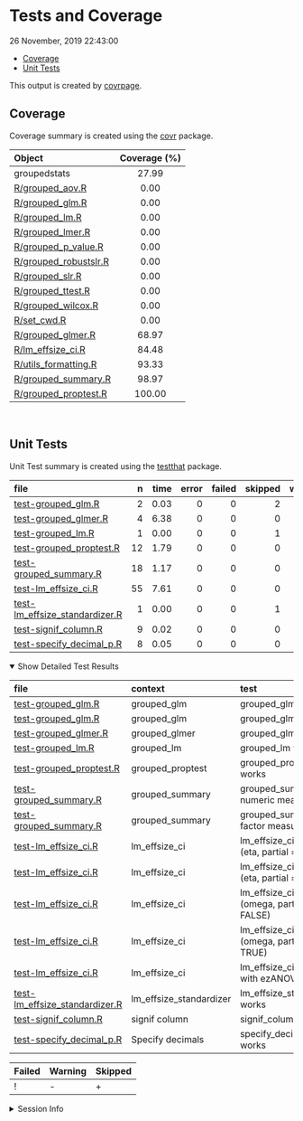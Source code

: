 Tests and Coverage
================
26 November, 2019 22:43:00

  - [Coverage](#coverage)
  - [Unit Tests](#unit-tests)

This output is created by
[covrpage](https://github.com/metrumresearchgroup/covrpage).

## Coverage

Coverage summary is created using the
[covr](https://github.com/r-lib/covr) package.

| Object                                             | Coverage (%) |
| :------------------------------------------------- | :----------: |
| groupedstats                                       |    27.99     |
| [R/grouped\_aov.R](../R/grouped_aov.R)             |     0.00     |
| [R/grouped\_glm.R](../R/grouped_glm.R)             |     0.00     |
| [R/grouped\_lm.R](../R/grouped_lm.R)               |     0.00     |
| [R/grouped\_lmer.R](../R/grouped_lmer.R)           |     0.00     |
| [R/grouped\_p\_value.R](../R/grouped_p_value.R)    |     0.00     |
| [R/grouped\_robustslr.R](../R/grouped_robustslr.R) |     0.00     |
| [R/grouped\_slr.R](../R/grouped_slr.R)             |     0.00     |
| [R/grouped\_ttest.R](../R/grouped_ttest.R)         |     0.00     |
| [R/grouped\_wilcox.R](../R/grouped_wilcox.R)       |     0.00     |
| [R/set\_cwd.R](../R/set_cwd.R)                     |     0.00     |
| [R/grouped\_glmer.R](../R/grouped_glmer.R)         |    68.97     |
| [R/lm\_effsize\_ci.R](../R/lm_effsize_ci.R)        |    84.48     |
| [R/utils\_formatting.R](../R/utils_formatting.R)   |    93.33     |
| [R/grouped\_summary.R](../R/grouped_summary.R)     |    98.97     |
| [R/grouped\_proptest.R](../R/grouped_proptest.R)   |    100.00    |

<br>

## Unit Tests

Unit Test summary is created using the
[testthat](https://github.com/r-lib/testthat) package.

| file                                                                        |  n | time | error | failed | skipped | warning | icon |
| :-------------------------------------------------------------------------- | -: | ---: | ----: | -----: | ------: | ------: | :--- |
| [test-grouped\_glm.R](testthat/test-grouped_glm.R)                          |  2 | 0.03 |     0 |      0 |       2 |       0 | \+   |
| [test-grouped\_glmer.R](testthat/test-grouped_glmer.R)                      |  4 | 6.38 |     0 |      0 |       0 |       0 |      |
| [test-grouped\_lm.R](testthat/test-grouped_lm.R)                            |  1 | 0.00 |     0 |      0 |       1 |       0 | \+   |
| [test-grouped\_proptest.R](testthat/test-grouped_proptest.R)                | 12 | 1.79 |     0 |      0 |       0 |       0 |      |
| [test-grouped\_summary.R](testthat/test-grouped_summary.R)                  | 18 | 1.17 |     0 |      0 |       0 |       0 |      |
| [test-lm\_effsize\_ci.R](testthat/test-lm_effsize_ci.R)                     | 55 | 7.61 |     0 |      0 |       0 |       0 |      |
| [test-lm\_effsize\_standardizer.R](testthat/test-lm_effsize_standardizer.R) |  1 | 0.00 |     0 |      0 |       1 |       0 | \+   |
| [test-signif\_column.R](testthat/test-signif_column.R)                      |  9 | 0.02 |     0 |      0 |       0 |       0 |      |
| [test-specify\_decimal\_p.R](testthat/test-specify_decimal_p.R)             |  8 | 0.05 |     0 |      0 |       0 |       0 |      |

<details open>

<summary> Show Detailed Test Results </summary>

| file                                                                           | context                   | test                                           | status  |  n | time | icon |
| :----------------------------------------------------------------------------- | :------------------------ | :--------------------------------------------- | :------ | -: | ---: | :--- |
| [test-grouped\_glm.R](testthat/test-grouped_glm.R#L8)                          | grouped\_glm              | grouped\_glm works                             | SKIPPED |  1 | 0.01 | \+   |
| [test-grouped\_glm.R](testthat/test-grouped_glm.R#L77)                         | grouped\_glm              | grouped\_glm works                             | SKIPPED |  1 | 0.02 | \+   |
| [test-grouped\_glmer.R](testthat/test-grouped_glmer.R#L39)                     | grouped\_glmer            | grouped\_glmer works                           | PASS    |  4 | 6.38 |      |
| [test-grouped\_lm.R](testthat/test-grouped_lm.R#L8)                            | grouped\_lm               | grouped\_lm works                              | SKIPPED |  1 | 0.00 | \+   |
| [test-grouped\_proptest.R](testthat/test-grouped_proptest.R#L30)               | grouped\_proptest         | grouped\_proptest works                        | PASS    | 12 | 1.79 |      |
| [test-grouped\_summary.R](testthat/test-grouped_summary.R#L37)                 | grouped\_summary          | grouped\_summary with numeric measures         | PASS    | 10 | 0.80 |      |
| [test-grouped\_summary.R](testthat/test-grouped_summary.R#L101)                | grouped\_summary          | grouped\_summary with factor measures          | PASS    |  8 | 0.37 |      |
| [test-lm\_effsize\_ci.R](testthat/test-lm_effsize_ci.R#L65_L68)                | lm\_effsize\_ci           | lm\_effsize\_ci works (eta, partial = FALSE)   | PASS    | 13 | 3.45 |      |
| [test-lm\_effsize\_ci.R](testthat/test-lm_effsize_ci.R#L186_L189)              | lm\_effsize\_ci           | lm\_effsize\_ci works (eta, partial = TRUE)    | PASS    | 10 | 0.31 |      |
| [test-lm\_effsize\_ci.R](testthat/test-lm_effsize_ci.R#L288_L291)              | lm\_effsize\_ci           | lm\_effsize\_ci works (omega, partial = FALSE) | PASS    | 10 | 0.25 |      |
| [test-lm\_effsize\_ci.R](testthat/test-lm_effsize_ci.R#L400_L403)              | lm\_effsize\_ci           | lm\_effsize\_ci works (omega, partial = TRUE)  | PASS    | 10 | 1.27 |      |
| [test-lm\_effsize\_ci.R](testthat/test-lm_effsize_ci.R#L499)                   | lm\_effsize\_ci           | lm\_effsize\_ci works with ezANOVA             | PASS    | 12 | 2.33 |      |
| [test-lm\_effsize\_standardizer.R](testthat/test-lm_effsize_standardizer.R#L8) | lm\_effsize\_standardizer | lm\_effsize\_standardizer works                | SKIPPED |  1 | 0.00 | \+   |
| [test-signif\_column.R](testthat/test-signif_column.R#L43)                     | signif column             | signif\_column works                           | PASS    |  9 | 0.02 |      |
| [test-specify\_decimal\_p.R](testthat/test-specify_decimal_p.R#L25)            | Specify decimals          | specify\_decimal\_p works                      | PASS    |  8 | 0.05 |      |

| Failed | Warning | Skipped |
| :----- | :------ | :------ |
| \!     | \-      | \+      |

</details>

<details>

<summary> Session Info </summary>

| Field    | Value                            |
| :------- | :------------------------------- |
| Version  | R version 3.6.1 (2019-07-05)     |
| Platform | x86\_64-w64-mingw32/x64 (64-bit) |
| Running  | Windows 10 x64 (build 16299)     |
| Language | English\_United States           |
| Timezone | Europe/Berlin                    |

| Package  | Version |
| :------- | :------ |
| testthat | 2.3.0   |
| covr     | 3.3.2   |
| covrpage | 0.0.70  |

</details>

<!--- Final Status : skipped/warning --->
